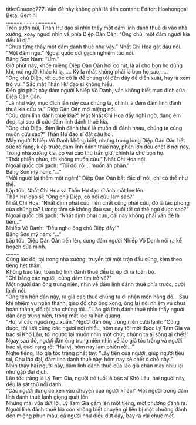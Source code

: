 title:Chương777: Vấn đề này không phải là tiền
content:
Editor: Hoahonggai<br>Beta: Gemini<br>…………………………….<br>Trên sườn núi, Thần Hư đạo sĩ nhìn thấy một đám lính đánh thuê đi vào nhà xưởng, xoay người nhìn về phía Diệp Oản Oản: “Ông chủ, một đám người kia đều kì dị.”<br>“Chưa từng thấy một đám đánh thuê như vậy.” Nhất Chi Hoa gật đầu nói.<br>“Một đám ngu.” Ngoại quốc dời gạch nghiêm túc nói.<br>Băng Sơn Nam: “Ừm.”<br>Giờ phút này, khóe miệng Diệp Oản Oản hơi co rút, là ai cho bọn họ dũng khí, nói người khác kì lạ…… Kỳ lạ nhất không phải là bọn họ sao……<br>“Ông chủ Diệp, rốt cuộc cô là để chúng tôi đến đây để diễn xuất, hay là xem trò vui.” Sắc mặt Thần Hư đạo sĩ không hiểu.<br>Đến giờ phút này đám người Nhiếp Vô Danh, vẫn không biết mục đích của Diệp Oản Oản.<br>“Là như vầy, mục đích lần này của chúng ta, chính là đem đám lính đánh thuê kia cứu ra.” Diệp Oản Oản mở miệng nói.<br>“Cứu đám lính đánh thuê kia?” Mặt Nhất Chi Hoa đầy nghi ngờ, đang êm đẹp, tại sao đi cứu đám lính đánh thuê kia.<br>“Ông chủ Diệp, đám lính đánh thuê là muốn đi đánh nhau, chúng ta cũng muốn cứu sao?” Thần Hư đạo sĩ đặt câu hỏi.<br>Mấy người Nhiếp Vô Danh không biết, nhưng trong lòng Diệp Oản Oản hết sức rõ ràng, kiếp trước,đám lính đánh thuê này, phần lớn đều chết ở nơi này.<br>Trong nhà xưởng kia, có vài cao thủ trấn giữ, chính là chờ bọn họ.<br>“Thật phiền phức, tôi không muốn cứu.” Nhất Chi Hoa nói.<br>Ngoại quốc dời gạch: “Tôi đói rồi… muốn ăn phân.”<br>Băng Sơn mỹ nam: “…”<br>“Mỗi người lại thêm một ngàn!” Diệp Oản Oản bất đắc dĩ nói, chỉ có thể như thế.<br>Lập tức, Nhất Chi Hoa và Thần Hư đạo sĩ ánh mắt lóe lên.<br>Thần Hư đạo sĩ: “Ông chủ Diệp, cô nói cứu làm sao?”<br>Nhất Chi Hoa: “Nhất định phải cứu, liền chết cũng phải cứu, đó là tác phong của chúng ta? Lương tâm sẽ không đau sao, buổi tối có thể ngủ được sao?”<br>Ngoại quốc dời gạch: “Nhất định phải cứu, cái này không phải vấn đề là tiền…”<br>Nhiếp Vô Danh: “Đều nghe ông chủ Diệp đấy!”<br>Băng Sơn mỹ nam: “…”<br>Lập tức, Diệp Oản Oản tiến lên, cùng đám người Nhiếp Vô Danh nói ra kế hoạch của mình.<br>………<br>Cùng lúc đó, tại trong nhà xưởng, truyền tới một trận đấu súng, kèm theo tiếng hét thảm.<br>Không bao lâu, toàn bộ lính đánh thuê đều bị ép đi ra toàn bộ.<br>“Chỉ bằng các người, cũng dám tìm trở về?”<br>Một người đàn ông trung niên, nhìn về đám lính đánh thuê phía trước, cười lạnh nói.<br>“Ông tên hỗn đản này, ra giá cao thuê chúng ta đi nhận món hàng đó… Sau khi nhiệm vụ hoàn thành, giao đồ cho ông xong, ông lại nói nhiệm vụ chưa hoàn thành, đổ tội cho chúng tôi…” Lão giả lính đánh thuê nhìn thấy người đàn ông trung niên, trong mắt lóe ra hàn quang.<br>“Hừ, vì các người ngu xuẩn.” Người đàn ông trung niên cười lạnh: “Cũng được, tôi lười cùng các người nói nhiều, hôm nay tôi mời được Lý Tam Gia và bác sĩ Khô Lâu, tôi ngược lại muốn nhìn một chút, chúng ta ai sống ai chết!”<br>Ngay sau đó, người đàn ông trung niên nhìn về lão giả tóc trắng và người bác sĩ, cười rạng rỡ: “Hai vị, hôm nay làm phiền rồi…”<br>Nghe tiếng, lão giả tóc trắng phất tay: “Lấy tiền của người, giúp người tiêu tại, Chu lão đại, đám lính đánh thuê này, hôm nay sẽ chết ở chỗ này.”<br>Nhìn thấy hai người này, đám lính đánh thuê của lão giả chân mày nhíu lại như gặp đại địch.<br>Lão tóc trắng là Lý Tam Gia, người trẻ tuổi là bác sĩ Khô Lâu, hai người này, đều là sát thủ nổi danh.<br>“Các người đừng có xen vào chuyện của người khác!” Một người trong đám lính đánh thuê lạnh giọng quát lên.<br>Nhưng mà, vừa dứt lời, Lý Tam Gia gầm lên một tiếng, một chưởng đánh ra.<br>Người lính đánh thuê kia còn không biết chuyện gì liền bị một chưởng đánh đến miệng phun máu, cả người như diều đứt dây, bay ra vài chục mét.